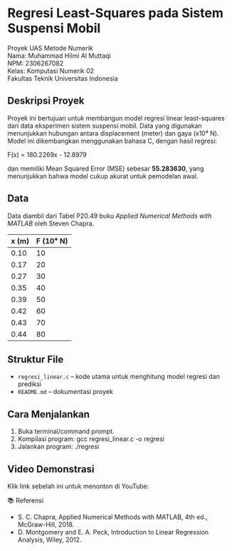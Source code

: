 # Regresi Least-Squares pada Sistem Suspensi Mobil

Proyek UAS Metode Numerik  
Nama: Muhammad Hilmi Al Muttaqi  
NPM: 2306267082  
Kelas: Komputasi Numerik 02  
Fakultas Teknik Universitas Indonesia

## Deskripsi Proyek
Proyek ini bertujuan untuk membangun model regresi linear least-squares dari data eksperimen sistem suspensi mobil. Data yang digunakan menunjukkan hubungan antara displacement (meter) dan gaya (x10⁴ N). Model ini dikembangkan menggunakan bahasa C, dengan hasil regresi:

F(x) = 180.2269x - 12.8979

dan memiliki Mean Squared Error (MSE) sebesar **55.283630**, yang menunjukkan bahwa model cukup akurat untuk pemodelan awal.

## Data
Data diambil dari Tabel P20.49 buku *Applied Numerical Methods with MATLAB* oleh Steven Chapra.

| x (m) | F (10⁴ N) |
|-------|-----------|
| 0.10  | 10        |
| 0.17  | 20        |
| 0.27  | 30        |
| 0.35  | 40        |
| 0.39  | 50        |
| 0.42  | 60        |
| 0.43  | 70        |
| 0.44  | 80        |

## Struktur File
- `regresi_linear.c` – kode utama untuk menghitung model regresi dan prediksi
- `README.md` – dokumentasi proyek

## Cara Menjalankan
1. Buka terminal/command prompt.
2. Kompilasi program:
   gcc regresi_linear.c -o regresi
3. Jalankan program:
   ./regresi

## Video Demonstrasi
Klik link sebelah ini untuk menonton di YouTube: 

📚 Referensi
- S. C. Chapra, Applied Numerical Methods with MATLAB, 4th ed., McGraw-Hill, 2018.
- D. Montgomery and E. A. Peck, Introduction to Linear Regression Analysis, Wiley, 2012.




